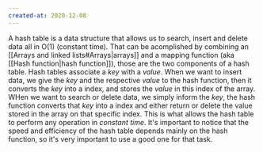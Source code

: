 ```yaml
---
created-at: 2020-12-08
---
```

A hash table is a data structure that allows us to search, insert and delete data all in $\text{O}(1)$ (constant time). That can be acomplished by combining an [[Arrays and linked lists#Arrays|arrays]] and a mapping function (aka [[Hash function|hash function]]), those are the two components of a hash table.
Hash tables associate a *key* with a *value*. When we want to insert data, we give the *key* and the respective *value* to the hash function, then it converts the *key* into a index, and stores the *value* in this index of the array. WHen we want to search or delete data, we simply inform the *key*, the hash function converts that *key* into a index and either return or delete the value stored in the array on that specific index. 
This is what allows the hash table to perform any operation in *constant time*. It's important to notice that the speed and efficiency of the hash table depends mainly on the hash function, so it's very important to use a good one for that task.